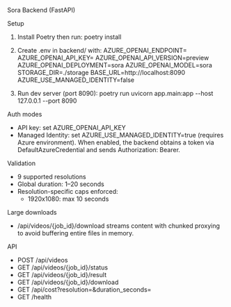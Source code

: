 Sora Backend (FastAPI)

Setup
1) Install Poetry then run:
   poetry install

2) Create .env in backend/ with:
   AZURE_OPENAI_ENDPOINT=
   AZURE_OPENAI_API_KEY=
   AZURE_OPENAI_API_VERSION=preview
   AZURE_OPENAI_DEPLOYMENT=sora
   AZURE_OPENAI_MODEL=sora
   STORAGE_DIR=./storage
   BASE_URL=http://localhost:8090
   AZURE_USE_MANAGED_IDENTITY=false

3) Run dev server (port 8090):
   poetry run uvicorn app.main:app --host 127.0.0.1 --port 8090

Auth modes
- API key: set AZURE_OPENAI_API_KEY
- Managed Identity: set AZURE_USE_MANAGED_IDENTITY=true (requires Azure environment). When enabled, the backend obtains a token via DefaultAzureCredential and sends Authorization: Bearer.

Validation
- 9 supported resolutions
- Global duration: 1–20 seconds
- Resolution-specific caps enforced:
  - 1920x1080: max 10 seconds

Large downloads
- /api/videos/{job_id}/download streams content with chunked proxying to avoid buffering entire files in memory.

API
- POST /api/videos
- GET /api/videos/{job_id}/status
- GET /api/videos/{job_id}/result
- GET /api/videos/{job_id}/download
- GET /api/cost?resolution=&duration_seconds=
- GET /health
